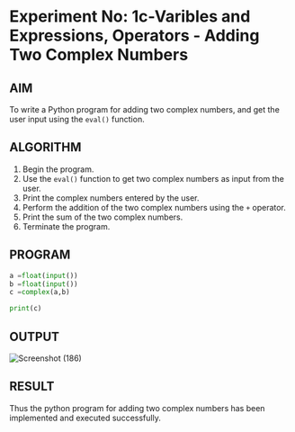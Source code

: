 # Experiment No: 1c-Varibles and Expressions, Operators - Adding Two Complex Numbers

## AIM
To write a Python program for adding two complex numbers, and get the user input using the `eval()` function.

## ALGORITHM
1. Begin the program.
2. Use the `eval()` function to get two complex numbers as input from the user.
3. Print the complex numbers entered by the user.
4. Perform the addition of the two complex numbers using the `+` operator.
5. Print the sum of the two complex numbers.
6. Terminate the program.

## PROGRAM
```python
a =float(input())
b =float(input())
c =complex(a,b)

print(c)

```

## OUTPUT

![Screenshot (186)](https://github.com/user-attachments/assets/bc4ecefc-58f6-4682-8df7-0be6a337d6a8)



## RESULT
Thus the python program for  adding two complex numbers has been implemented and executed successfully.
